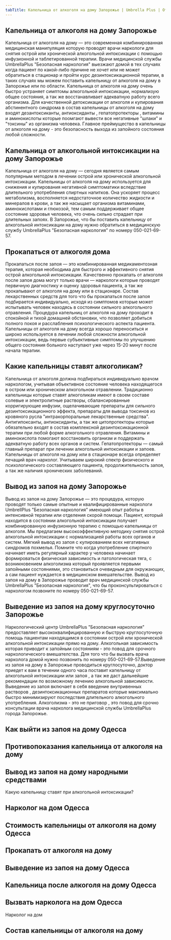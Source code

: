 ```yaml
---
tabTitle: Капельница от алкоголя на дому Запорожье | Umbrella Plus | От 1499 грн
---
```


## Капельница от алкоголя на дому Запорожье

Капельница от алкоголя на дому — это современная комбинированная медицинская манипуляция которую проводят врачи наркологи для снятия острой или хронической алкогольной интоксикации с помощью инфузионной и таблетированной терапии. Врачи медицинской службы UmbrellaPlus "Безопасная наркология" выезжают домой в тех случаях когда пациент по какой-либо причине не хочет или не может обратиться в стационар и пройти курс дезинтоксикационной терапии, в таких случаях мы можем поставить капельницу от алкоголя на дому в Запорожье или по области. Капельница от алкоголя на дому очень быстро устраняет симптомы алкогольной интоксикации, нормализую общее состояния, а так же восстанавливает адекватную работу всего организма. Для качественной детоксикации от алкоголя и купирования абстинентного синдрома в состав капельницы от алкоголя на дому входят дезантоксиканты, антиоксиданты , гепатопротекторы , витамины и аминокислоты которые поомгают вывести все негативные "шлаки" и "токсины" из организма человека. Главное преймущество в капельницы от алкоголя на дому - это безопасность выхода из запойного состояния любой сложности.

## Капельница от алкогольной интоксикации на дому Запорожье

Капельница от алкоголя на дому — сегодня является самым популярным методом в лечении острой или хронической алкогольной интоксикации.  Капельницы от алкоголя на дому используется для снижения и купирования негативной симптоматики вследствие длительного употребления спиртных напитков. Она ускоряет процесс метаболизма, восполняется недостаточное количество жидкости и минералов в крови, а так же насыщает организма витаминами, аминокислотами и глюкозой, тем самым поддерживает общее состояние здоровья человека, что очень сильно страдает при длительных запоях. В Запорожье, что бы поставить капельницу от алкогольной интоксикации на дому нужно обратиться в медицинскую службу UmbrellaPlus "Безопасная наркология" по номеру 050-021-69-57. 

## Прокапаться от алкоголя дома

Прокапаться после запоя — это комбинированная медикаментозная терапия, которая необходима для быстрого и эффективного снятия острой алкогольной интоксикации. Качественно прокапать от алкоголя после запоя дома могут только врачи — наркологи которые проводят первичную диагностику и оценку здоровья пациента, а так же прокапывают от алкоголя на дому или в стационаре. Состав лекарственных средств для того что бы прокапаться после запоя подбирается индивидуально, исходя из симптомов которые может испытывать человек находясь в состоянии сильного алкогольного отравления. Процедура капельниц от алкоголя на дому проходит в спокойной и тихой домашней обстановки, что позволяет добиться полного покоя и расслабления психологического аспекта пациента. Капельницы от алкоголя на дому всегда хорошо переноситься и широко используется в лечении любой сложности алкогольной  интоксикации, ведь первые субъективные симптомы по улучшению общего состояния больного наступают уже через 15-20 минут после начала терапии.

## Какие капельницы ставят алкоголикам?

Капельница от алкоголя должна подбираться индивидуально врачом наркологом, учитывая объективное состояние человека находящегося в остром или хроническом алкогольном отравлении. Традиционно капельницы которые ставят алкоголикам имеют в своем составе солевые и электролитные растворы, сбалансированные корригирующие инфузии, ощелачивающие препараты для сильного дезинтоксикационного эффекта, препараты для вывода токсинов из кровяного русла  "интракорпоральные лекарственные средства". Антигипоксанты, антиоксиданты, а так же цитопротекторы которые обязательно входят в состав комплексной дезинтоксикационной терапии при любой форме алкогольного отравления. Витамины и аминокислота помогают восстановить организм и поддержать адекватную работу всех органов и систем. Гепатопротекторы — самый главный препарат при лечении алкогольной интоксикации и запоев. Капельницы от алкоголя на дому или в стационаре всегда определяет лечащий врач нарколог. Учитываем широкий спектр физического и психологического составляющего пациента, продолжительность запоя, а так же наличия хронических заболеваний. 

## Вывод из запоя на дому Запорожье

Вывод из запоя на дому Запорожье — это процедура, которую проводят только самые опытные и квалифицированные наркологи UmbrellPlus "Безопасная наркология" имеющий опыт работы в интенсивной терапии или отделения скорой помощи. Пациент, который находится в состоянии алкогольной интоксикации получает комбинированную инфузионную терапию с помощью капельницы от алкоголя. Мы предлагаем высокоэффективную методику снятия острой алкогольной интоксикации с нормализацией работы всех органов и систем. Мягкий вывод из запоя с купированием всех негативных синдромов похмелья. Помните что когда употребление спиртного начинает иметь регулярный характер у человека начинает формироваться физическая зависимость и патологическая тяга, с возникновением алкоголизма который проявляется первыми запойными состояниями, это становиться очевидным для окружающих, а сам пациент нуждается в медицинском вмешательстве. Вывод из запоя на дому в Запорожье проводит врач медицинской службы UmbrellaPlus "Безопасная наркология", что бы проконсультироваться с наркологом позвоните по номеру 050-021-69-57.

## Выведение из запоя на дому круглосуточно Запорожье

Наркологический центр UmbrellaPlus "Безопасная наркология" предоставляет высококвалифицированную и быструю круглосуточную помощь пациентам находящимся в состоянии острой или хронической алкогольной интоксикации прямо на дому. Алкогольная зависимость которая приводит к запойным состояниям - это повод для срочного наркологического вмешателства. Для того что бы вызвать врача нарколога домой нужно позвонить по номеру 050-021-69-57.Выведение из запоя на дому в Запорожье проводиться круглосуточно, доктор приедет к вам в течении одного часа поставит капельницу от алкогольной интоксикации или запоя , а так же даст дальнейшие рекомендации по возможному лечению алкогольной зависимости. Выведение из запоя включает в себя введение внутривенных растворов , дезинтоксикационных препаратов которые максимально быстро минимизируют последствия длительного алкогольного употребления. Алкоголизма - это не приговор , это повод для срочно консультации врача нарколога медицинской службы UmbrellaPlus города Запорожье. 

## Как выйти из запоя на дому Одесса

## Противопоказания капельница от алкоголя на дому

## Вывод из запоя на дому народными средствами

Какую капельницу ставят при алкогольной интоксикации?

## Нарколог на дом Одесса

## Стоимость капельницы от алкоголя на дому Одесса

## Прокапать от алкоголя на дому

## Выведение из запоя на дому Одесса

## Капельница после алкоголя на дому Одесса

## Вызвать нарколога на дом Одесса

Нарколог на дом

## Состав капельницы от алкоголя на дому
